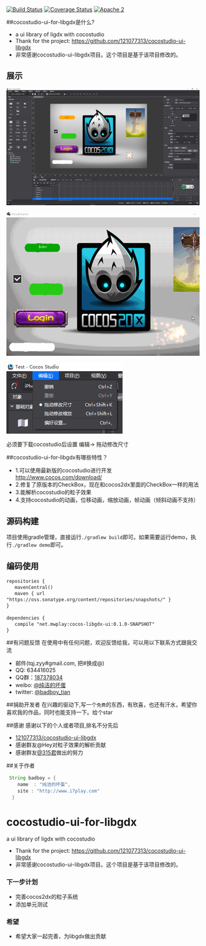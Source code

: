 [![Build Status](https://travis-ci.org/varFamily/cocos-ui-libgdx.svg?branch=master)](https://travis-ci.org/varFamily/cocos-ui-libgdx)
[![Coverage Status](https://coveralls.io/repos/github/varFamily/cocos-ui-libgdx/badge.svg?branch=master)](https://coveralls.io/github/varFamily/cocos-ui-libgdx?branch=master)
[![Apache 2](http://img.shields.io/badge/license-Apache%202-red.svg)](http://www.apache.org/licenses/LICENSE-2.0)

##cocostudio-ui-for-libgdx是什么?
* a ui library of ligdx with cocostudio
* Thank for the project: https://github.com/121077313/cocostudio-ui-libgdx
* 非常感谢cocostudio-ui-libgdx项目。这个项目是基于该项目修改的。

## 展示
![](docs/screenshut_1.png)

![](docs/screenshut_4.gif)

![](docs/screenshut_3.png)

必须要下载cocostudio后设置 编辑-> 拖动修改尺寸

##cocostudio-ui-for-libgdx有哪些特性？
* 1.可以使用最新版的cocostudio进行开发 http://www.cocos.com/download/
* 2.修复了原版本的CheckBox，现在和cocos2dx里面的CheckBox一样的用法
* 3.能解析cocostudio的粒子效果
* 4.支持cocostudio的动画，位移动画，缩放动画，帧动画（倾斜动画不支持）

## 源码构建
项目使用gradle管理，直接运行`./gradlew build`即可。如果需要运行demo，执行`./gradlew demo`即可。
## 编码使用
    repositories {
       mavenCentral()
       maven { url "https://oss.sonatype.org/content/repositories/snapshots/" }
    }

    dependencies {
       compile "net.mwplay:cocos-libgdx-ui:0.1.0-SNAPSHOT"
    }

##有问题反馈
在使用中有任何问题，欢迎反馈给我，可以用以下联系方式跟我交流

* 邮件(tqj.zyy#gmail.com, 把#换成@)
* QQ: 634416025
* QQ群：[187378034](http://shang.qq.com/wpa/qunwpa?idkey=bbd0f15c6ba62dae8479d69dfcdce3816c18c684521b84a6ba4b7ce03a70d126)
* weibo: [@纯洁的坏蛋](http://weibo.com/mwplay)
* twitter: [@badboy_tian](https://twitter.com/badboy_tian)

##捐助开发者
在兴趣的驱动下,写一个`免费`的东西，有欣喜，也还有汗水，希望你喜欢我的作品，同时也能支持一下。给个star

##感谢
感谢以下的个人或者项目,排名不分先后

* [121077313/cocostudio-ui-libgdx](https://github.com/121077313/cocostudio-ui-libgdx)
* 感谢群友@Hey对粒子效果的解析贡献
* 感谢群友[@315君](http://www.huangyunkun.com/)做出的努力


##关于作者

```java
 String badboy = {
    name  : "纯洁的坏蛋",
    site : "http://www.i7play.com"
  }
```

# cocostudio-ui-for-libgdx
a ui library of ligdx with cocostudio

* Thank for the project: https://github.com/121077313/cocostudio-ui-libgdx
* 非常感谢cocostudio-ui-libgdx项目。这个项目是基于该项目修改的。



### 下一步计划
+ 完善cocos2dx的粒子系统
+ 添加单元测试

### 希望
+ 希望大家一起完善，为libgdx做出贡献
